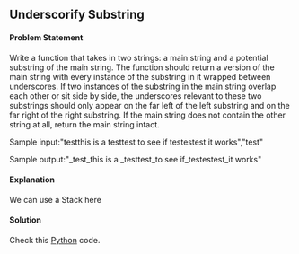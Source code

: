 ## Underscorify Substring

#### Problem Statement


Write a function that takes in two strings: a main string and a potential substring of the main string. The function should return a version of the main string with
every instance of the substring in it wrapped between underscores. If two instances of the substring in the main string overlap each other or sit side by side, the
underscores relevant to these two substrings should only appear on the far left of the left substring and on the far right of the right substring. If the main string
does not contain the other string at all, return the main string intact.

Sample input:"testthis is a testtest to see if testestest it works","test"

Sample output:"_test_this is a _testtest_to see if_testestest_it works"



#### Explanation

We can use a Stack here


#### Solution

Check this [Python](../python/Underscorify_Substring.py) code.

